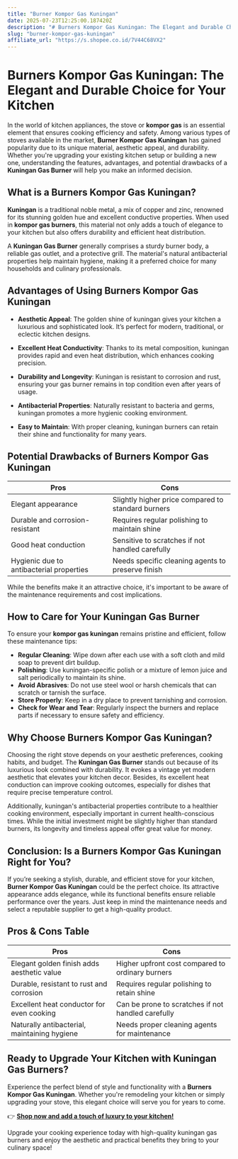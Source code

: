```yaml
---
title: "Burner Kompor Gas Kuningan"
date: 2025-07-23T12:25:00.187420Z
description: "# Burners Kompor Gas Kuningan: The Elegant and Durable Choice for Your Kitchen..."
slug: "burner-kompor-gas-kuningan"
affiliate_url: "https://s.shopee.co.id/7V44C68VX2"
---
```

# Burners Kompor Gas Kuningan: The Elegant and Durable Choice for Your Kitchen

In the world of kitchen appliances, the stove or **kompor gas** is an essential element that ensures cooking efficiency and safety. Among various types of stoves available in the market, **Burner Kompor Gas Kuningan** has gained popularity due to its unique material, aesthetic appeal, and durability. Whether you're upgrading your existing kitchen setup or building a new one, understanding the features, advantages, and potential drawbacks of a **Kuningan Gas Burner** will help you make an informed decision.

## What is a Burners Kompor Gas Kuningan?

**Kuningan** is a traditional noble metal, a mix of copper and zinc, renowned for its stunning golden hue and excellent conductive properties. When used in **kompor gas burners**, this material not only adds a touch of elegance to your kitchen but also offers durability and efficient heat distribution.

A **Kuningan Gas Burner** generally comprises a sturdy burner body, a reliable gas outlet, and a protective grill. The material's natural antibacterial properties help maintain hygiene, making it a preferred choice for many households and culinary professionals.

## Advantages of Using Burners Kompor Gas Kuningan

- **Aesthetic Appeal**: The golden shine of kuningan gives your kitchen a luxurious and sophisticated look. It’s perfect for modern, traditional, or eclectic kitchen designs.
  
- **Excellent Heat Conductivity**: Thanks to its metal composition, kuningan provides rapid and even heat distribution, which enhances cooking precision.
  
- **Durability and Longevity**: Kuningan is resistant to corrosion and rust, ensuring your gas burner remains in top condition even after years of usage.
  
- **Antibacterial Properties**: Naturally resistant to bacteria and germs, kuningan promotes a more hygienic cooking environment.
  
- **Easy to Maintain**: With proper cleaning, kuningan burners can retain their shine and functionality for many years.

## Potential Drawbacks of Burners Kompor Gas Kuningan

| Pros | Cons |
|-------|-------|
| Elegant appearance | Slightly higher price compared to standard burners |
| Durable and corrosion-resistant | Requires regular polishing to maintain shine |
| Good heat conduction | Sensitive to scratches if not handled carefully |
| Hygienic due to antibacterial properties | Needs specific cleaning agents to preserve finish |

While the benefits make it an attractive choice, it's important to be aware of the maintenance requirements and cost implications.

## How to Care for Your Kuningan Gas Burner

To ensure your **kompor gas kuningan** remains pristine and efficient, follow these maintenance tips:

- **Regular Cleaning**: Wipe down after each use with a soft cloth and mild soap to prevent dirt buildup.
- **Polishing**: Use kuningan-specific polish or a mixture of lemon juice and salt periodically to maintain its shine.
- **Avoid Abrasives**: Do not use steel wool or harsh chemicals that can scratch or tarnish the surface.
- **Store Properly**: Keep in a dry place to prevent tarnishing and corrosion.
- **Check for Wear and Tear**: Regularly inspect the burners and replace parts if necessary to ensure safety and efficiency.

## Why Choose Burners Kompor Gas Kuningan?

Choosing the right stove depends on your aesthetic preferences, cooking habits, and budget. The **Kuningan Gas Burner** stands out because of its luxurious look combined with durability. It evokes a vintage yet modern aesthetic that elevates your kitchen decor. Besides, its excellent heat conduction can improve cooking outcomes, especially for dishes that require precise temperature control.

Additionally, kuningan's antibacterial properties contribute to a healthier cooking environment, especially important in current health-conscious times. While the initial investment might be slightly higher than standard burners, its longevity and timeless appeal offer great value for money.

## Conclusion: Is a Burners Kompor Gas Kuningan Right for You?

If you’re seeking a stylish, durable, and efficient stove for your kitchen, **Burner Kompor Gas Kuningan** could be the perfect choice. Its attractive appearance adds elegance, while its functional benefits ensure reliable performance over the years. Just keep in mind the maintenance needs and select a reputable supplier to get a high-quality product.

## Pros & Cons Table

| Pros                                              | Cons                                               |
|---------------------------------------------------|----------------------------------------------------|
| Elegant golden finish adds aesthetic value      | Higher upfront cost compared to ordinary burners  |
| Durable, resistant to rust and corrosion        | Requires regular polishing to retain shine      |
| Excellent heat conductor for even cooking       | Can be prone to scratches if not handled carefully |
| Naturally antibacterial, maintaining hygiene    | Needs proper cleaning agents for maintenance     |

## Ready to Upgrade Your Kitchen with Kuningan Gas Burners?

Experience the perfect blend of style and functionality with a **Burners Kompor Gas Kuningan**. Whether you're remodeling your kitchen or simply upgrading your stove, this elegant choice will serve you for years to come.

👉 **[Shop now and add a touch of luxury to your kitchen!](https://s.shopee.co.id/7V44C68VX2)**

Upgrade your cooking experience today with high-quality kuningan gas burners and enjoy the aesthetic and practical benefits they bring to your culinary space!